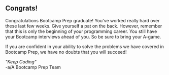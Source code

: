 ## Congrats!

Congratulations Bootcamp Prep graduate! You've worked really hard
over these last few weeks. Give yourself a pat on the back. However, remember that
this is only the beginning of your programming career. You still have your Bootcamp
interviews ahead of you. So be sure to bring your A-game.

If you are confident in your ability to solve the problems we have covered in
Bootcamp Prep, we have no doubts that you will succeed!


*"Keep Coding"*
</br>
-a/A Bootcamp Prep Team
